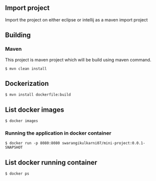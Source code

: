## Import project
Import the project on either eclipse or intellij as a maven import project

## Building

### Maven
This project is maven project which will be build using maven command.

```
$ mvn clean install
```

## Dockerization

```
$ mvn install dockerfile:build
```
## List docker images
```
$ docker images
```

### Running the application in docker container

```
$ docker run -p 8080:8080 swarangikulkarni07/mini-project:0.0.1-SNAPSHOT
```

## List docker running container

```
$ docker ps
```